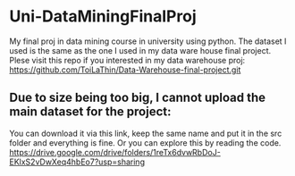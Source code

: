 # Uni-DataMiningFinalProj
 My final proj in data mining course in university using python. 
 The dataset I used is the same as the one I used in my data ware house final project. 
 Plese visit this repo if you interested in my data warehouse proj:
 https://github.com/ToiLaThin/Data-Warehouse-final-project.git

## Due to size being too big, I cannot upload the main dataset for the project:
 You can download it via this link, keep the same name and put it in the src folder and everything is fine. Or you can explore this by reading the code.
 https://drive.google.com/drive/folders/1reTx6dvwRbDoJ-EKlxS2vDwXeq4hbEo7?usp=sharing
